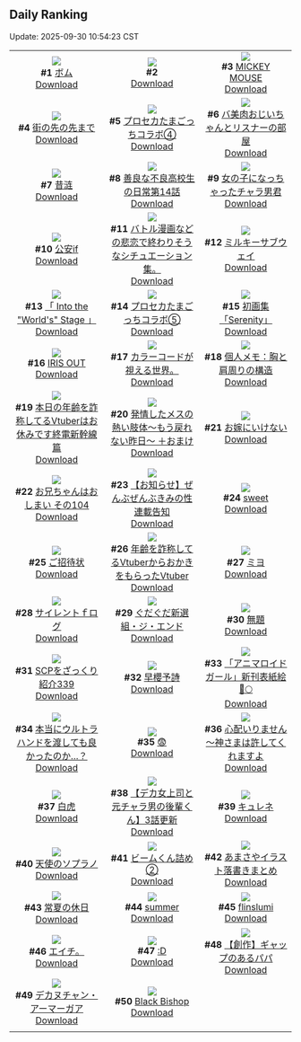 ## Daily Ranking
Update: 2025-09-30 10:54:23 CST

|      |      |      |
| :----: | :----: | :----: |
| ![](https://i.pixiv.re/c/240x480/img-master/img/2025/09/27/00/00/16/135571054_p0_master1200.jpg)<br>**#1** [ボム](https://www.pixiv.net/artworks/135571054)<br>[Download](https://i.pixiv.re/img-original/img/2025/09/27/00/00/16/135571054_p0.jpg) | ![](https://s.pximg.net/common/images/limit_unviewable_s.png)<br>**#2** [](https://www.pixiv.net/artworks/135595863)<br>[Download](https://s.pximg.net/common/images/limit_unviewable_s.png) | ![](https://i.pixiv.re/c/240x480/img-master/img/2025/09/28/00/01/40/135612314_p0_master1200.jpg)<br>**#3** [MICKEY MOUSE](https://www.pixiv.net/artworks/135612314)<br>[Download](https://i.pixiv.re/img-original/img/2025/09/28/00/01/40/135612314_p0.png) |
| ![](https://i.pixiv.re/c/240x480/img-master/img/2025/09/28/07/30/04/135622272_p0_master1200.jpg)<br>**#4** [街の先の先まで](https://www.pixiv.net/artworks/135622272)<br>[Download](https://i.pixiv.re/img-original/img/2025/09/28/07/30/04/135622272_p0.jpg) | ![](https://i.pixiv.re/c/240x480/img-master/img/2025/09/27/13/38/39/135589149_p0_master1200.jpg)<br>**#5** [プロセカたまごっちコラボ④](https://www.pixiv.net/artworks/135589149)<br>[Download](https://i.pixiv.re/img-original/img/2025/09/27/13/38/39/135589149_p0.jpg) | ![](https://i.pixiv.re/c/240x480/img-master/img/2025/09/27/00/01/35/135571306_p0_master1200.jpg)<br>**#6** [バ美肉おじいちゃんとリスナーの部屋](https://www.pixiv.net/artworks/135571306)<br>[Download](https://i.pixiv.re/img-original/img/2025/09/27/00/01/35/135571306_p0.jpg) |
| ![](https://i.pixiv.re/c/240x480/img-master/img/2025/09/28/01/05/49/135615198_p0_master1200.jpg)<br>**#7** [昔涟](https://www.pixiv.net/artworks/135615198)<br>[Download](https://i.pixiv.re/img-original/img/2025/09/28/01/05/49/135615198_p0.jpg) | ![](https://i.pixiv.re/c/240x480/img-master/img/2025/09/28/00/03/16/135612474_p0_master1200.jpg)<br>**#8** [善良な不良高校生の日常第14話](https://www.pixiv.net/artworks/135612474)<br>[Download](https://i.pixiv.re/img-original/img/2025/09/28/00/03/16/135612474_p0.jpg) | ![](https://i.pixiv.re/c/240x480/img-master/img/2025/09/28/00/00/38/135612140_p0_master1200.jpg)<br>**#9** [女の子になっちゃったチャラ男君](https://www.pixiv.net/artworks/135612140)<br>[Download](https://i.pixiv.re/img-original/img/2025/09/28/00/00/38/135612140_p0.jpg) |
| ![](https://i.pixiv.re/c/240x480/img-master/img/2025/09/27/02/30/43/135576286_p0_master1200.jpg)<br>**#10** [公安if](https://www.pixiv.net/artworks/135576286)<br>[Download](https://i.pixiv.re/img-original/img/2025/09/27/02/30/43/135576286_p0.png) | ![](https://i.pixiv.re/c/240x480/img-master/img/2025/09/27/11/05/28/135575392_p0_master1200.jpg)<br>**#11** [バトル漫画などの悲恋で終わりそうなシチュエーション集。](https://www.pixiv.net/artworks/135575392)<br>[Download](https://i.pixiv.re/img-original/img/2025/09/27/11/05/28/135575392_p0.jpg) | ![](https://i.pixiv.re/c/240x480/img-master/img/2025/09/28/17/15/11/135637935_p0_master1200.jpg)<br>**#12** [ミルキーサブウェイ](https://www.pixiv.net/artworks/135637935)<br>[Download](https://i.pixiv.re/img-original/img/2025/09/28/17/15/11/135637935_p0.jpg) |
| ![](https://i.pixiv.re/c/240x480/img-master/img/2025/09/27/17/41/26/135595930_p0_master1200.jpg)<br>**#13** [「 Into the "World's" Stage 」](https://www.pixiv.net/artworks/135595930)<br>[Download](https://i.pixiv.re/img-original/img/2025/09/27/17/41/26/135595930_p0.jpg) | ![](https://i.pixiv.re/c/240x480/img-master/img/2025/09/28/18/50/22/135641517_p0_master1200.jpg)<br>**#14** [プロセカたまごっちコラボ⑤](https://www.pixiv.net/artworks/135641517)<br>[Download](https://i.pixiv.re/img-original/img/2025/09/28/18/50/22/135641517_p0.jpg) | ![](https://i.pixiv.re/c/240x480/img-master/img/2025/09/27/01/13/43/135574376_p0_master1200.jpg)<br>**#15** [初画集「Serenity」](https://www.pixiv.net/artworks/135574376)<br>[Download](https://i.pixiv.re/img-original/img/2025/09/27/01/13/43/135574376_p0.jpg) |
| ![](https://i.pixiv.re/c/240x480/img-master/img/2025/09/27/20/00/13/135601142_p0_master1200.jpg)<br>**#16** [IRIS OUT](https://www.pixiv.net/artworks/135601142)<br>[Download](https://i.pixiv.re/img-original/img/2025/09/27/20/00/13/135601142_p0.png) | ![](https://i.pixiv.re/c/240x480/img-master/img/2025/09/27/19/16/16/135599589_p0_master1200.jpg)<br>**#17** [カラーコードが視える世界。](https://www.pixiv.net/artworks/135599589)<br>[Download](https://i.pixiv.re/img-original/img/2025/09/27/19/16/16/135599589_p0.jpg) | ![](https://i.pixiv.re/c/240x480/img-master/img/2025/09/27/06/00/09/135579234_p0_master1200.jpg)<br>**#18** [個人メモ：胸と肩周りの構造](https://www.pixiv.net/artworks/135579234)<br>[Download](https://i.pixiv.re/img-original/img/2025/09/27/06/00/09/135579234_p0.jpg) |
| ![](https://i.pixiv.re/c/240x480/img-master/img/2025/09/27/21/20/33/135604744_p0_master1200.jpg)<br>**#19** [本日の年齢を詐称してるVtuberはお休みです終電新幹線篇](https://www.pixiv.net/artworks/135604744)<br>[Download](https://i.pixiv.re/img-original/img/2025/09/27/21/20/33/135604744_p0.png) | ![](https://i.pixiv.re/c/240x480/img-master/img/2025/09/27/19/19/13/135599678_p0_master1200.jpg)<br>**#20** [発情したメスの熱い肢体〜もう戻れない昨日〜 ＋おまけ](https://www.pixiv.net/artworks/135599678)<br>[Download](https://i.pixiv.re/img-original/img/2025/09/27/19/19/13/135599678_p0.png) | ![](https://i.pixiv.re/c/240x480/img-master/img/2025/09/28/14/19/19/135632652_p0_master1200.jpg)<br>**#21** [お嫁にいけない](https://www.pixiv.net/artworks/135632652)<br>[Download](https://i.pixiv.re/img-original/img/2025/09/28/14/19/19/135632652_p0.jpg) |
| ![](https://i.pixiv.re/c/240x480/img-master/img/2025/09/27/12/43/06/135587738_p0_master1200.jpg)<br>**#22** [お兄ちゃんはおしまい その104](https://www.pixiv.net/artworks/135587738)<br>[Download](https://i.pixiv.re/img-original/img/2025/09/27/12/43/06/135587738_p0.png) | ![](https://i.pixiv.re/c/240x480/img-master/img/2025/09/27/00/00/08/135570998_p0_master1200.jpg)<br>**#23** [【お知らせ】ぜんぶぜんぶきみの性 連載告知](https://www.pixiv.net/artworks/135570998)<br>[Download](https://i.pixiv.re/img-original/img/2025/09/27/00/00/08/135570998_p0.jpg) | ![](https://i.pixiv.re/c/240x480/img-master/img/2025/09/28/00/00/23/135612079_p0_master1200.jpg)<br>**#24** [sweet](https://www.pixiv.net/artworks/135612079)<br>[Download](https://i.pixiv.re/img-original/img/2025/09/28/00/00/23/135612079_p0.png) |
| ![](https://i.pixiv.re/c/240x480/img-master/img/2025/09/28/19/00/11/135641907_p0_master1200.jpg)<br>**#25** [ご招待状](https://www.pixiv.net/artworks/135641907)<br>[Download](https://i.pixiv.re/img-original/img/2025/09/28/19/00/11/135641907_p0.jpg) | ![](https://i.pixiv.re/c/240x480/img-master/img/2025/09/28/21/18/18/135648294_p0_master1200.jpg)<br>**#26** [年齢を詐称してるVtuberからおかきをもらったVtuber](https://www.pixiv.net/artworks/135648294)<br>[Download](https://i.pixiv.re/img-original/img/2025/09/28/21/18/18/135648294_p0.png) | ![](https://i.pixiv.re/c/240x480/img-master/img/2025/09/27/00/30/07/135572720_p0_master1200.jpg)<br>**#27** [ミヨ](https://www.pixiv.net/artworks/135572720)<br>[Download](https://i.pixiv.re/img-original/img/2025/09/27/00/30/07/135572720_p0.jpg) |
| ![](https://i.pixiv.re/c/240x480/img-master/img/2025/09/28/06/43/55/135621452_p0_master1200.jpg)<br>**#28** [サイレントｆログ](https://www.pixiv.net/artworks/135621452)<br>[Download](https://i.pixiv.re/img-original/img/2025/09/28/06/43/55/135621452_p0.jpg) | ![](https://i.pixiv.re/c/240x480/img-master/img/2025/09/27/00/00/12/135571022_p0_master1200.jpg)<br>**#29** [ぐだぐだ新選組・ジ・エンド](https://www.pixiv.net/artworks/135571022)<br>[Download](https://i.pixiv.re/img-original/img/2025/09/27/00/00/12/135571022_p0.jpg) | ![](https://i.pixiv.re/c/240x480/img-master/img/2025/09/27/22/12/49/135607237_p0_master1200.jpg)<br>**#30** [無題](https://www.pixiv.net/artworks/135607237)<br>[Download](https://i.pixiv.re/img-original/img/2025/09/27/22/12/49/135607237_p0.png) |
| ![](https://i.pixiv.re/c/240x480/img-master/img/2025/09/27/21/00/28/135603781_p0_master1200.jpg)<br>**#31** [SCPをざっくり紹介339](https://www.pixiv.net/artworks/135603781)<br>[Download](https://i.pixiv.re/img-original/img/2025/09/27/21/00/28/135603781_p0.jpg) | ![](https://i.pixiv.re/c/240x480/img-master/img/2025/09/28/00/01/10/135612237_p0_master1200.jpg)<br>**#32** [早櫻予詩](https://www.pixiv.net/artworks/135612237)<br>[Download](https://i.pixiv.re/img-original/img/2025/09/28/00/01/10/135612237_p0.png) | ![](https://i.pixiv.re/c/240x480/img-master/img/2025/09/27/18/43/03/135598271_p0_master1200.jpg)<br>**#33** [「アニマロイドガール」新刊表紙絵🐇🌕](https://www.pixiv.net/artworks/135598271)<br>[Download](https://i.pixiv.re/img-original/img/2025/09/27/18/43/03/135598271_p0.png) |
| ![](https://i.pixiv.re/c/240x480/img-master/img/2025/09/27/20/19/40/135602076_p0_master1200.jpg)<br>**#34** [本当にウルトラハンドを渡しても良かったのか…？](https://www.pixiv.net/artworks/135602076)<br>[Download](https://i.pixiv.re/img-original/img/2025/09/27/20/19/40/135602076_p0.jpg) | ![](https://i.pixiv.re/c/240x480/img-master/img/2025/09/27/05/52/45/135579095_p0_master1200.jpg)<br>**#35** [😨](https://www.pixiv.net/artworks/135579095)<br>[Download](https://i.pixiv.re/img-original/img/2025/09/27/05/52/45/135579095_p0.jpg) | ![](https://i.pixiv.re/c/240x480/img-master/img/2025/09/27/00/00/14/135571035_p0_master1200.jpg)<br>**#36** [心配いりません～神さまは許してくれますよ](https://www.pixiv.net/artworks/135571035)<br>[Download](https://i.pixiv.re/img-original/img/2025/09/27/00/00/14/135571035_p0.jpg) |
| ![](https://i.pixiv.re/c/240x480/img-master/img/2025/09/27/01/20/48/135574582_p0_master1200.jpg)<br>**#37** [白虎](https://www.pixiv.net/artworks/135574582)<br>[Download](https://i.pixiv.re/img-original/img/2025/09/27/01/20/48/135574582_p0.jpg) | ![](https://i.pixiv.re/c/240x480/img-master/img/2025/09/27/18/52/06/135598542_p0_master1200.jpg)<br>**#38** [【デカ女上司と元チャラ男の後輩くん】3話更新](https://www.pixiv.net/artworks/135598542)<br>[Download](https://i.pixiv.re/img-original/img/2025/09/27/18/52/06/135598542_p0.jpg) | ![](https://i.pixiv.re/c/240x480/img-master/img/2025/09/27/16/19/50/135593405_p0_master1200.jpg)<br>**#39** [キュレネ](https://www.pixiv.net/artworks/135593405)<br>[Download](https://i.pixiv.re/img-original/img/2025/09/27/16/19/50/135593405_p0.jpg) |
| ![](https://i.pixiv.re/c/240x480/img-master/img/2025/09/28/12/45/20/135629878_p0_master1200.jpg)<br>**#40** [天使のソプラノ](https://www.pixiv.net/artworks/135629878)<br>[Download](https://i.pixiv.re/img-original/img/2025/09/28/12/45/20/135629878_p0.png) | ![](https://i.pixiv.re/c/240x480/img-master/img/2025/09/27/18/33/22/135597962_p0_master1200.jpg)<br>**#41** [ビームくん詰め②](https://www.pixiv.net/artworks/135597962)<br>[Download](https://i.pixiv.re/img-original/img/2025/09/27/18/33/22/135597962_p0.jpg) | ![](https://i.pixiv.re/c/240x480/img-master/img/2025/09/27/17/37/29/135595801_p0_master1200.jpg)<br>**#42** [あまさやイラスト落書きまとめ](https://www.pixiv.net/artworks/135595801)<br>[Download](https://i.pixiv.re/img-original/img/2025/09/27/17/37/29/135595801_p0.jpg) |
| ![](https://i.pixiv.re/c/240x480/img-master/img/2025/09/28/01/06/12/135615210_p0_master1200.jpg)<br>**#43** [常夏の休日](https://www.pixiv.net/artworks/135615210)<br>[Download](https://i.pixiv.re/img-original/img/2025/09/28/01/06/12/135615210_p0.png) | ![](https://i.pixiv.re/c/240x480/img-master/img/2025/09/27/00/00/16/135571056_p0_master1200.jpg)<br>**#44** [summer](https://www.pixiv.net/artworks/135571056)<br>[Download](https://i.pixiv.re/img-original/img/2025/09/27/00/00/16/135571056_p0.jpg) | ![](https://i.pixiv.re/c/240x480/img-master/img/2025/09/27/15/35/11/135592218_p0_master1200.jpg)<br>**#45** [flinslumi](https://www.pixiv.net/artworks/135592218)<br>[Download](https://i.pixiv.re/img-original/img/2025/09/27/15/35/11/135592218_p0.jpg) |
| ![](https://i.pixiv.re/c/240x480/img-master/img/2025/09/27/19/52/45/135600806_p0_master1200.jpg)<br>**#46** [エイチ。](https://www.pixiv.net/artworks/135600806)<br>[Download](https://i.pixiv.re/img-original/img/2025/09/27/19/52/45/135600806_p0.jpg) | ![](https://i.pixiv.re/c/240x480/img-master/img/2025/09/27/14/13/11/135590125_p0_master1200.jpg)<br>**#47** [:D](https://www.pixiv.net/artworks/135590125)<br>[Download](https://i.pixiv.re/img-original/img/2025/09/27/14/13/11/135590125_p0.jpg) | ![](https://i.pixiv.re/c/240x480/img-master/img/2025/09/28/17/49/01/135639072_p0_master1200.jpg)<br>**#48** [【創作】ギャップのあるパパ](https://www.pixiv.net/artworks/135639072)<br>[Download](https://i.pixiv.re/img-original/img/2025/09/28/17/49/01/135639072_p0.jpg) |
| ![](https://i.pixiv.re/c/240x480/img-master/img/2025/09/28/01/17/38/135600450_p0_master1200.jpg)<br>**#49** [デカヌチャン・アーマーガア](https://www.pixiv.net/artworks/135600450)<br>[Download](https://i.pixiv.re/img-original/img/2025/09/28/01/17/38/135600450_p0.jpg) | ![](https://i.pixiv.re/c/240x480/img-master/img/2025/09/27/02/24/12/135576151_p0_master1200.jpg)<br>**#50** [Black Bishop](https://www.pixiv.net/artworks/135576151)<br>[Download](https://i.pixiv.re/img-original/img/2025/09/27/02/24/12/135576151_p0.jpg) |
|      |

